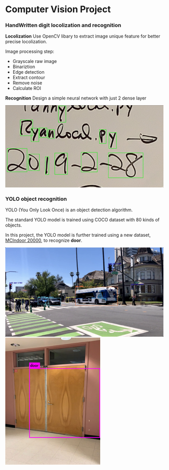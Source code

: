 # Computer Vision Project

### HandWritten digit locolization and recognition

**Locolization**
Use OpenCV libary to extract image unique feature for better precise locolization.

Image processing step:
* Grayscale raw image
* Binariztion 
* Edge detection
* Extract contour 
* Remove noise
* Calculate ROI

**Recognition**
Design a simple neural network with just 2 dense layer

<img src="https://github.com/FreshmanD/Computer-Vision/blob/master/img/localize_result.png?raw=true" width="500">

### YOLO object recognition

YOLO (You Only Look Once) is an object detection algorithm. 

The standard YOLO model is trained using COCO dataset with 80 kinds of objects.

In this project, the YOLO model is further trained using a new dataset, [MCIndoor 20000](https://github.com/bircatmcri/MCIndoor20000), to recognize **door**.

<img src="https://github.com/FreshmanD/Computer-Vision/blob/master/img/yolo_street.png?raw=true" width="500">

<img src="https://github.com/FreshmanD/Computer-Vision/blob/master/img/yolo_door.jpg?raw=true" width="300">